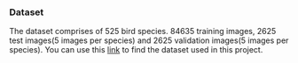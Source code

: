### Dataset

The dataset comprises of 525 bird species. 84635 training images, 2625 test images(5 images per species) and 2625 validation images(5 images per species). You can use this [link](https://www.kaggle.com/datasets/gpiosenka/100-bird-species) to find the dataset used in this project.


